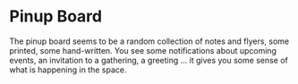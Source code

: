 # Pinup Board

The pinup board seems to be a random collection of notes and flyers, some printed, some hand-written. You see some notifications about upcoming events, an invitation to a gathering, a greeting … it gives you some sense of what is happening in the space.